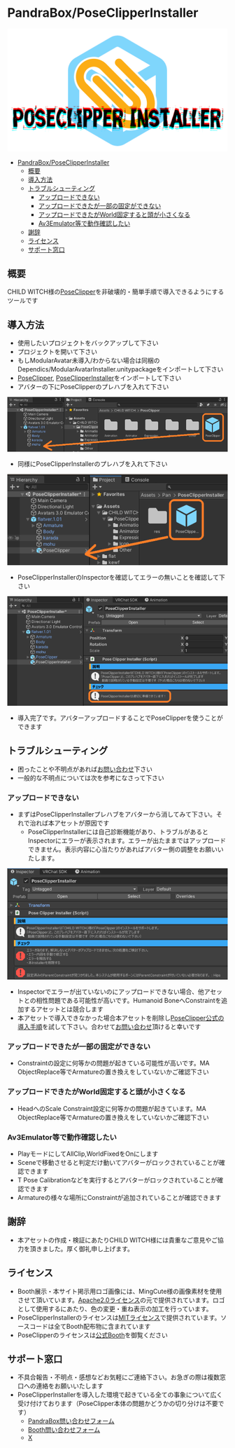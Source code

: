 # PandraBox/PoseClipperInstaller
![alt text](res/img/image-2.png)
- [PandraBox/PoseClipperInstaller](#pandraboxposeclipperinstaller)
  - [概要](#概要)
  - [導入方法](#導入方法)
  - [トラブルシューティング](#トラブルシューティング)
    - [アップロードできない](#アップロードできない)
    - [アップロードできたが一部の固定ができない](#アップロードできたが一部の固定ができない)
    - [アップロードできたがWorld固定すると頭が小さくなる](#アップロードできたがworld固定すると頭が小さくなる)
    - [Av3Emulator等で動作確認したい](#av3emulator等で動作確認したい)
  - [謝辞](#謝辞)
  - [ライセンス](#ライセンス)
  - [サポート窓口](#サポート窓口)

## 概要
CHILD WITCH様の[PoseClipper](https://booth.pm/ja/items/6181080)を非破壊的・簡単手順で導入できるようにするツールです

## 導入方法

- 使用したいプロジェクトをバックアップして下さい
- プロジェクトを開いて下さい
- もしModularAvatar未導入/わからない場合は同梱のDependics/ModularAvatarInstaller.unitypackageをインポートして下さい
- [PoseClipper](https://booth.pm/ja/items/6181080), [PoseClipperInstaller](https://pandrabox.booth.pm/items/6202962)をインポートして下さい
- アバターの下にPoseClipperのプレハブを入れて下さい

![alt text](res/img/image-4.png)

- 同様にPoseClipperInstallerのプレハブを入れて下さい

![alt text](res/img/image-5.png)

- PoseClipperInstallerのInspectorを確認してエラーの無いことを確認して下さい

![alt text](res/img/image-6.png)

- 導入完了です。アバターアップロードすることでPoseClipperを使うことができます

## トラブルシューティング

- 困ったことや不明点があれば[お問い合わせ](#サポート窓口)下さい
- 一般的な不明点については次を参考になさって下さい

### アップロードできない

- まずはPoseClipperInstallerプレハブをアバターから消してみて下さい。それで治れば本アセットが原因です
  - PoseClipperInstallerには自己診断機能があり、トラブルがあるとInspectorにエラーが表示されます。エラーが出たままではアップロードできません。表示内容に心当たりがあればアバター側の調整をお願いいたします。
 
![alt text](res/img/image-7.png)

  - Inspectorでエラーが出ていないのにアップロードできない場合、他アセットとの相性問題である可能性が高いです。Humanoid BoneへConstraintを追加するアセットとは競合します
- 本アセットで導入できなかった場合本アセットを削除し[PoseClipper公式の導入手順](https://docs.google.com/document/d/1dEL528KqOMokr0Gev5jIFtgla3eq-V66mQ5x-yn13aE/edit?tab=t.0#heading=h.toe88i3m7hyc)を試して下さい。合わせて[お問い合わせ](#サポート窓口)頂けると幸いです

### アップロードできたが一部の固定ができない

- Constraintの設定に何等かの問題が起きている可能性が高いです。MA ObjectReplace等でArmatureの置き換えをしていないかご確認下さい

### アップロードできたがWorld固定すると頭が小さくなる

- HeadへのScale Constraint設定に何等かの問題が起きています。MA ObjectReplace等でArmatureの置き換えをしていないかご確認下さい

### Av3Emulator等で動作確認したい
- PlayモードにしてAllClip,WorldFixedをOnにします
- Sceneで移動させると判定だけ動いてアバターがロックされていることが確認できます
- T Pose Calibrationなどを実行するとアバターがロックされていることが確認できます
- Armatureの様々な場所にConstraintが追加されていることが確認できます

## 謝辞

- 本アセットの作成・検証にあたりCHILD WITCH様には貴重なご意見やご協力を頂きました。厚く御礼申し上げます。

## ライセンス

- Booth展示・本サイト掲示用ロゴ画像には、MingCute様の画像素材を使用させて頂いています。[Apache2.0ライセンス](https://github.com/Richard9394/MingCute?tab=Apache-2.0-1-ov-file#readme)の元で提供されています。ロゴとして使用するにあたり、色の変更・重ね表示の加工を行っています。
- PoseClipperInstallerのライセンスは[MITライセンス](https://opensource.org/license/mit)で提供されています。ソースコードは全てBooth配布物に含まれています
- PoseClipperのライセンスは[公式Booth](https://booth.pm/ja/items/6181080)を御覧ください

## サポート窓口
- 不具合報告・不明点・感想などお気軽にご連絡下さい。お急ぎの際は複数窓口への連絡をお願いいたします
- PoseClipperInstallerを導入した環境で起きている全ての事象について広く受け付けております（PoseClipper本体の問題かどうかの切り分けは不要です）
  - [PandraBox問い合わせフォーム](https://forms.gle/x5TvUhqvWwBjQZcn6)
  - [Booth問い合わせフォーム](https://pandrabox.booth.pm/)
  - [X](https://x.com/pandra_gmk)
